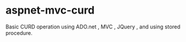 # aspnet-mvc-curd

Basic CURD operation using ADO.net , MVC , JQuery , and using stored procedure.



